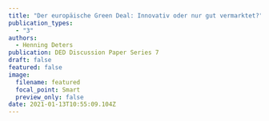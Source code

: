 ```yaml
---
title: "Der europäische Green Deal: Innovativ oder nur gut vermarktet?"
publication_types:
  - "3"
authors:
  - Henning Deters
publication: DED Discussion Paper Series 7
draft: false
featured: false
image:
  filename: featured
  focal_point: Smart
  preview_only: false
date: 2021-01-13T10:55:09.104Z
---
```

